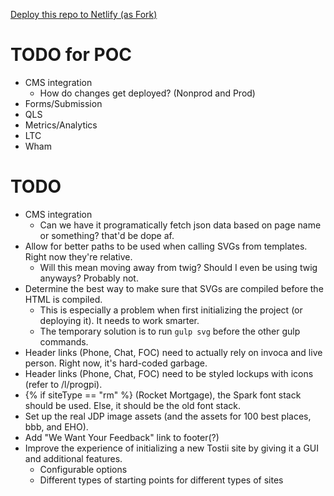 [Deploy this repo to Netlify (as Fork)](https://app.netlify.com/start/deploy?repository=https://github.com/erikwoods-netlify-sites/poc)

# TODO for POC

* CMS integration
  * How do changes get deployed? (Nonprod and Prod)
* Forms/Submission
* QLS
* Metrics/Analytics
* LTC
* Wham

# TODO

* CMS integration
  * Can we have it programatically fetch json data based on page name or something? that'd be dope af.
* Allow for better paths to be used when calling SVGs from templates. Right now they're relative.
  * Will this mean moving away from twig? Should I even be using twig anyways? Probably not.
* Determine the best way to make sure that SVGs are compiled before the HTML is compiled.
  * This is especially a problem when first initializing the project (or deploying it). It needs to work smarter.
  * The temporary solution is to run `gulp svg` before the other gulp commands.
* Header links (Phone, Chat, FOC) need to actually rely on invoca and live person. Right now, it's hard-coded garbage.
* Header links (Phone, Chat, FOC) need to be styled lockups with icons (refer to /l/progpi).
* {% if siteType == "rm" %} (Rocket Mortgage), the Spark font stack should be used. Else, it should be the old font stack.
* Set up the real JDP image assets (and the assets for 100 best places, bbb, and EHO).
* Add "We Want Your Feedback" link to footer(?)
* Improve the experience of initializing a new Tostii site by giving it a GUI and additional features.
  * Configurable options
  * Different types of starting points for different types of sites
